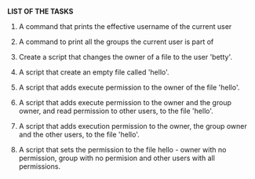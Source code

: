 **LIST OF THE TASKS**

1. A command that prints the effective username of the current user

2. A command to print all the groups the current user is part of

3. Create a script that changes the owner of a file to the user 'betty'.

4. A script that create an empty file called 'hello'.

5. A script that adds execute permission to the owner of the file 'hello'.

6. A script that adds execute permission to the owner and the group owner, and read permission to other users, to the file 'hello'.

7. A script that adds execution permission to the owner, the group owner and the other users, to the file 'hello'.

8. A script that sets the permission to the file hello - owner with no permission, group with no permision and other users with all permissions.
